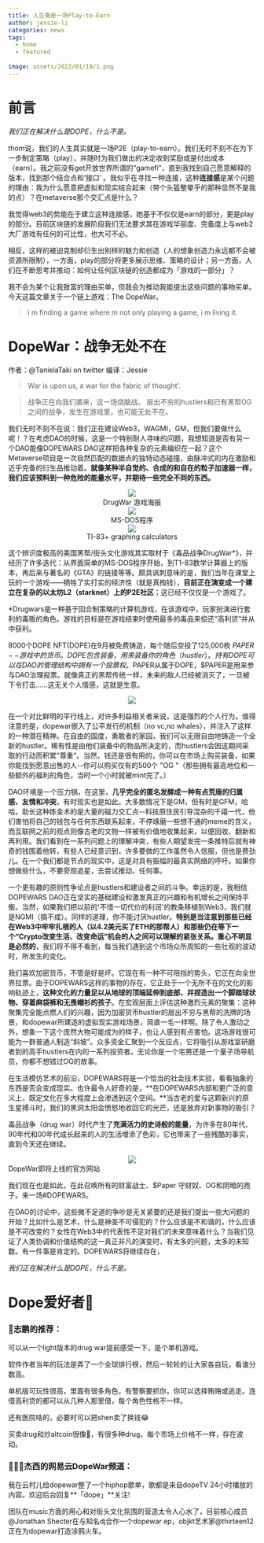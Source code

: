 ```yaml
---
title: 人生奏是一场Play-to-Earn
author: jessie-li
categories: news
tags:
  - home
  - featured
 
image: assets/2022/01/18/1.png
---
```

# 前言

*我们正在解决什么是DOPE，什么不是。*

thom说，我们的人生其实就是一场P2E（play-to-earn）。我们无时不刻不在为下一步制定策略（play），并随时为我们做出的决定收到奖励或是付出成本（earn）。我之前没有get开放世界所谓的“gamefi”，直到我找到自己愿意解释的版本，找到那个结合点和‘接口’ 。我似乎在寻找一种连接，这种**连接感**是某个问题的理由：我为什么愿意把虚拟和现实结合起来（带个头盔整晕乎的那种显然不是我的点）？在metaverse那个交汇点是什么？

我觉得web3的势能在于建立这种连接感，她基于不仅仅是earn的部分，更是play的部分。目前区块链的发展阶段我们无法要求其在游戏华丽度、完备度上与web2大厂游戏有任何的可比性，也大可不必。

相反，这样的被迫克制却衍生出别样的魅力和创造（人的想象创造力永远都不会被资源所限制），一方面，play的部分将更多展示思维、策略的设计；另一方面，人们在不断思考并推动：如何让任何区块链的创造都成为「游戏的一部分」？

我不会为某个让我致富的理由买单，但我会为推动我能提出这些问题的事物买单。今天这篇文章关于一个链上游戏：The DopeWar。

>i m finding a game where m not only playing a game, i m living it.
# DopeWar：战争无处不在

作者：@TanielaTaki on twitter 编译：Jessie

>War is upon us, a war for the fabric of thought’. 

>战争正在向我们袭来，这一场烧脑战。
层出不穷的hustlers和已有黑帮OG之间的战争，发生在游戏里，也可能无处不在。

我们无时不刻不在说：我们正在建设Web3，WAGMI，GM，但我们要做什么呢！？在考虑DAO的时候，这是一个特别耐人寻味的问题，我想知道是否有另一个DAO能像DOPEWARS DAO这样把各种复杂的元素编织在一起？这个Metaverse项目是一次自然匹配的数据点的独特动态碰撞，由脉冲式的内在激励和近乎完备的衍生品推动着。**就像某种半自觉的、合成的和自在的粒子加速器一样，我们应该预料到一种危险的能量水平，并期待一些完全不同的东西。**

<div align=center><img src="/assets/2022/01/18/2.png"/></div>

<div align=center>DrugWar 游戏海报</div>


<div align=center><img src="/assets/2022/01/18/3.png"/></div>
<div align=center>MS-DOS程序</div>


<div align=center><img src="/assets/2022/01/18/4.png"/></div>

<div align=center>TI-83+ graphing calculators</div>

这个辨识度极高的美国黑帮/街头文化游戏其实取材于《毒品战争DrugWar*》，并经历了许多迭代：从界面简单的MS-DOS程序开始，到T1-83数学计算器上的版本，再后来与著名的《GTA》的链接等等。颇具讽刺意味的是，我们当年在课堂上玩的一个游戏——牺牲了实打实的经济性（就是真掏钱），**目前正在演变成一个建立在复杂的以太坊L2（starknet）上的P2E社区**；这已经不仅仅是一个游戏了。

*Drugwars是一种基于回合制策略的计算机游戏，在该游戏中，玩家扮演进行套利的毒贩的角色。游戏的目标是在游戏结束时使用最多的毒品来偿还“高利贷”并从中获利。

8000个DOPE NFT(DOPE)在9月被免费铸造，每个随后空投了125,000枚 $PAPER--游戏中的货币。DOPE包含装备，用来装备你的角色（hustler）。持有DOPE可以在DAO的管理结构中拥有一个投票权。$PAPER从属于DOPE，$PAPER是用来参与DAO治理投票。就像真正的黑帮传统一样，未来的敌人已经被消灭了，一旦被下令打击......这无关个人情感，这就是生意。


<div align=center><img src="/assets/2022/01/18/5.png"/></div>

在一个对比鲜明的平行线上，对许多利益相关者来说，这是强烈的个人行为。值得注意的是，dopewar嵌入了公平发行的机制（no vc,no whales），并注入了这样的一种潜在精神。在自由的国度，勇敢者的家园，我们可以无限自由地铸造一个全新的hustler。稀有性是由他们装备中的物品所决定的，而hustlers会因这期间采取的行动而积累"尊重"。当然，钱还是很有用的，你可以在市场上购买装备，如果你能找到愿意出售的人--你可以购买仅有的500个 "OG "（那些拥有最高地位和一些额外的福利的角色，当时一个小时就被mint完了。）

DAO环境是一个压力锅，在这里，**几乎完全的匿名发酵成一种有点荒唐的归属感、友情和冲突**，有时现实也是如此。大多数情况下是GM，但有时是GFM，哈哈。助长这种炼金术的是大量的磁力交汇点--科技原住民引导混杂的千禧一代，他们害怕将自己的钱包与任何东西联系起来，不停琢磨一些想不通的meme的含义，而互联网之前的观点则像古老的文物一样被有价值地收集起来，以便回收、翻新和再利用。我们看到在一系列问题上的理解冲突，有些人期望发完一条推特后就有神奇的钱围着他转，有些人已经意识到，许多要做的工作虽然令人信服，但也是费劲儿。在一个我们都是节点的现实中，这是对具有振幅的最真实网络的呼吁。如果你想做些什么，不要旁观追星，去尝试推动，任何事。

一个更有趣的原则性争论点是hustlers和建设者之间的斗争。幸运的是，我相信DOPEWARS DAO正在坚实的基础建设和激发真正的兴趣和有机增长之间保持平衡。当然，如果我们把以前的'不惜一切代价的利润'的教条移植到Web3，我们就是NGMI（搞不成）。同样的道理，你不能讨厌hustler。**特别是当注意到那些已经在Web3中牢牢扎根的人（以4.2美元买了ETH的那帮人）和那些仍在等下一个“Crypto改变生活、改变命运”机会的人之间可以理解的紧张关系。重心不明显是必然的**，我们将不得不看到，每当我们遇到这个市场众所周知的一些壮观的波动时，所发生的变化。

我们喜欢加密货币，不管是好是坏。它现在有一种不可阻挡的势头，它正在向全世界拉票。由于DOPEWARS这样的事物的存在，它正处于一个无所不在的文化的影响轨迹上，**这种文化的力量足以从地球的顶端延伸到底部，并捏造出一个脚踏球状物、穿着麻袋裤和无畏帽衫的孩子**。在宏观层面上评估这种激烈元素的聚集：这种聚集完全能点燃人们的兴趣，因为加密货币hustler的层出不穷与黑帮的洗牌的场景，和dopewar所建造的虚拟现实游戏场景，简直一毛一样啊。除了令人激动之外，想象一下这个庞然大物可能成为的样子，也让人感到有点害怕。这场游戏很可能为一群普通人制造“斜坡”。众多资金汇聚到一个反应点，它将吸引从游戏室研磨者到的高手hustlers在内的一系列投资者。无论你是一个宅男还是一个量子场导航员，你都不想错过OG的故事。

在生活模仿艺术的前沿，DOPEWARS将是一个恰当的社会技术实验，看看抽象的东西是否会变成现实。也许最令人好奇的是，**在DOPEWARS内部和更广泛的意义上，既定文化在多大程度上会渗透到这个空间。**当古老的爱与这颗新兴的原生星搏斗时，我们的黑洞太阳会愤怒地收回它的光芒，还是放弃对新事物的吸引？

毒品战争（drug war）时代产生了**充满活力的史诗般的能量**，为许多在80年代、90年代和00年代成长起来的人的生活增添了色彩，它也带来了一些残酷的事实，直到今天还在继续。

<div align=center><img src="/assets/2022/01/18/6.png"/></div>
DopeWar即将上线的官方网站

我们现在也是如此，在此召唤所有的财富战士、$Paper 守财奴、OG和阴暗的孢子。来一场#DOPEWARS。

在DAO的讨论中，这些微不足道的争吵是无关紧要的还是我们提出一些大问题的开始？比如什么是艺术，什么是神圣不可侵犯的？什么应该是不和谐的，什么应该是不可改变的？女性在Web3中的代表性不足对我们的未来意味着什么？当我们见证了人类协调和价值结构的这一真正非凡的演变时，有太多的问题，太多的未知数。有一件事是肯定的。DOPEWARS将继续存在，

*我们正在解决什么是DOPE，什么不是。*

# Dope爱好者🙌

### 💆志鹏的推荐：

可以从一个light版本的drug war提前感受一下，是个单机游戏。

软件作者当年的玩法是弄了一个全球排行榜，然后一轮轮的让大家各自玩，看谁分数高。

单机版可玩性很高，里面有很多角色，有警察要抓你，你可以选择贿赂或逃走。连借高利贷的都可以从几种人那里借，每个角色性格不一样。

还有医院啥的，必要时可以把shen卖了换钱😂

买卖drug和炒altcoin很像🤔，有很多种drug，每个市场上价格不一样，存在波动。

### 👩🏿‍🍳杰西的网易云DopeWar频道：

我在云村儿给dopewar整了一个hiphop歌单，歌都是来自dopeTV 24小时播放的内容。欢迎后台回复**「dope」**关注!

团队在music方面的用心和对街头文化氛围的营造太令人心水了，目前核心成员@Jonathan Shecter在与知名dj合作一个dopewar ep，objkt艺术家@thirteen12 正在为dopewar打造涂鸦火车。

